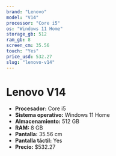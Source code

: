 ```yaml
---
brand: "Lenovo"
model: "V14"
processor: "Core i5"
os: "Windows 11 Home"
storage_gb: 512
ram_gb: 8
screen_cm: 35.56
touch: "Yes"
price_usd: 532.27
slug: "lenovo-v14"
---
```


# Lenovo V14

- **Procesador:** Core i5
- **Sistema operativo:** Windows 11 Home
- **Almacenamiento:** 512 GB
- **RAM:** 8 GB
- **Pantalla:** 35.56 cm
- **Pantalla táctil:** Yes
- **Precio:** $532.27
